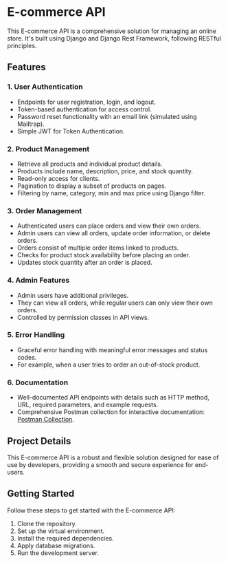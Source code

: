 # E-commerce API

This E-commerce API is a comprehensive solution for managing an online store. It's built using Django and Django Rest Framework, following RESTful principles.

## Features

### 1. User Authentication

- Endpoints for user registration, login, and logout.
- Token-based authentication for access control.
- Password reset functionality with an email link (simulated using Mailtrap).
- Simple JWT for Token Authentication.

### 2. Product Management

- Retrieve all products and individual product details.
- Products include name, description, price, and stock quantity.
- Read-only access for clients.
- Pagination to display a subset of products on pages.
- Filtering by name, category, min and max price using Django filter.

### 3. Order Management

- Authenticated users can place orders and view their own orders.
- Admin users can view all orders, update order information, or delete orders.
- Orders consist of multiple order items linked to products.
- Checks for product stock availability before placing an order.
- Updates stock quantity after an order is placed.

### 4. Admin Features

- Admin users have additional privileges.
- They can view all orders, while regular users can only view their own orders.
- Controlled by permission classes in API views.

### 5. Error Handling

- Graceful error handling with meaningful error messages and status codes.
- For example, when a user tries to order an out-of-stock product.

### 6. Documentation

- Well-documented API endpoints with details such as HTTP method, URL, required parameters, and example requests.
- Comprehensive Postman collection for interactive documentation: [Postman Collection](https://documenter.getpostman.com/view/26828971/2s9YsJAryg).

## Project Details

This E-commerce API is a robust and flexible solution designed for ease of use by developers, providing a smooth and secure experience for end-users.

## Getting Started

Follow these steps to get started with the E-commerce API:

1. Clone the repository.
2. Set up the virtual environment.
3. Install the required dependencies.
4. Apply database migrations.
5. Run the development server.


